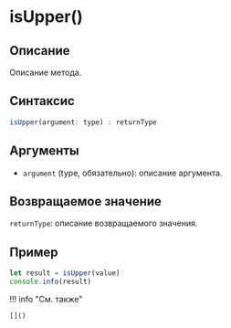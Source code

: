 # isUpper()

## Описание
Описание метода.

## Синтаксис
```javascript
isUpper(argument: type) : returnType
```

## Аргументы
- `argument` (type, обязательно): описание аргумента.

## Возвращаемое значение
`returnType`: описание возвращаемого значения.

## Пример
```javascript linenums="1"
let result = isUpper(value)
console.info(result)
```

!!! info "См. также"

    []()


